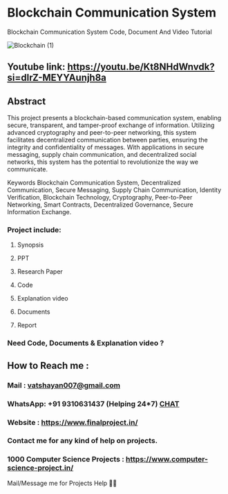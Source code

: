 # Blockchain Communication System
Blockchain Communication System Code, Document And Video Tutorial

![Blockchain (1)](https://github.com/user-attachments/assets/586fe054-1a3b-4836-a2ac-ee1a026f3c00)

## Youtube link: https://youtu.be/Kt8NHdWnvdk?si=dlrZ-MEYYAunjh8a

## Abstract
This project presents a blockchain-based communication system, enabling secure, transparent, and tamper-proof exchange of information. Utilizing advanced cryptography and peer-to-peer networking, this system facilitates decentralized communication between parties, ensuring the integrity and confidentiality of messages. With applications in secure messaging, supply chain communication, and decentralized social networks, this system has the potential to revolutionize the way we communicate.

Keywords
Blockchain Communication System, Decentralized Communication, Secure Messaging, Supply Chain Communication, Identity Verification, Blockchain Technology, Cryptography, Peer-to-Peer Networking, Smart Contracts, Decentralized Governance, Secure Information Exchange.

### Project include: 

1. Synopsis

2. PPT

3. Research Paper


4. Code

5. Explanation video

6. Documents

7. Report


### Need Code, Documents & Explanation video ? 

## How to Reach me :

### Mail : vatshayan007@gmail.com 

### WhatsApp: +91 9310631437 (Helping 24*7) **[CHAT](https://wa.me/message/CHWN2AHCPMAZK1)** 

### Website : https://www.finalproject.in/

### Contact me for any kind of help on projects.
### 1000 Computer Science Projects : https://www.computer-science-project.in/


Mail/Message me for Projects Help 🙏🏻
